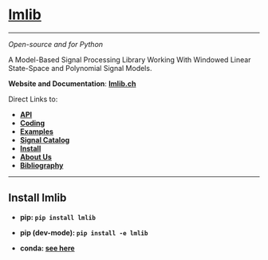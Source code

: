 # [lmlib](http://lmlib.ch/)

---
*Open-source and for Python*

A Model-Based Signal Processing Library Working With Windowed Linear State-Space and Polynomial Signal Models.

**Website and Documentation**: **[lmlib.ch](http://lmlib.ch/)**

Direct Links to:
* **[API](http://lmlib.ch/2.0/html/api.html)**
* **[Coding](http://lmlib.ch/2.0/html/_gallery_coding/index.html)**
* **[Examples](http://lmlib.ch/2.0/html/_gallery_examples/index.html)**
* **[Signal Catalog](http://lmlib.ch/2.0/html/catalog.html)**
* **[Install](http://lmlib.ch/2.0/html/install.html)**
* **[About Us](http://lmlib.ch/2.0/html/about.html)**
* **[Bibliography](http://lmlib.ch/2.0/html/Bibliography.html)**


---
## Install lmlib
* **pip: ```pip install lmlib ```**
* **pip (dev-mode): ```pip install -e lmlib ```**

* **conda: [see here](http://lmlib.ch/2.0/html/install.html)**
